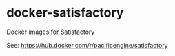 # docker-satisfactory
Docker images for Satisfactory

See: https://hub.docker.com/r/pacificengine/satisfactory

